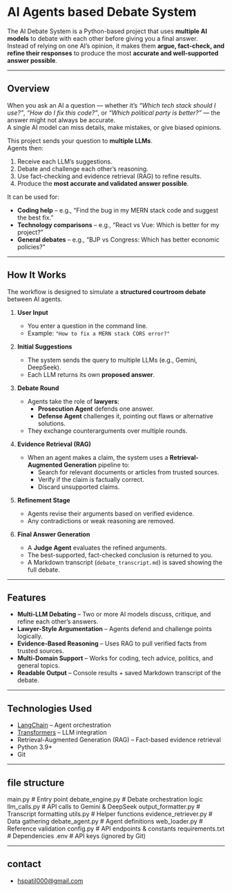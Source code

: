 # AI Agents based Debate System

The AI Debate System is a Python-based project that uses **multiple AI models** to debate with each other before giving you a final answer.  
Instead of relying on one AI’s opinion, it makes them **argue, fact-check, and refine their responses** to produce the most **accurate and well-supported answer possible**.

---

## Overview

When you ask an AI a question — whether it’s _“Which tech stack should I use?”_, _“How do I fix this code?”_, or _“Which political party is better?”_ — the answer might not always be accurate.  
A single AI model can miss details, make mistakes, or give biased opinions.

This project sends your question to **multiple LLMs**.  
Agents then:

1. Receive each LLM’s suggestions.
2. Debate and challenge each other’s reasoning.
3. Use fact-checking and evidence retrieval (RAG) to refine results.
4. Produce the **most accurate and validated answer possible**.

It can be used for:

- **Coding help** – e.g., “Find the bug in my MERN stack code and suggest the best fix.”
- **Technology comparisons** – e.g., “React vs Vue: Which is better for my project?”
- **General debates** – e.g., “BJP vs Congress: Which has better economic policies?”

---

## How It Works

The workflow is designed to simulate a **structured courtroom debate** between AI agents.

1. **User Input**

   - You enter a question in the command line.
   - Example: `"How to fix a MERN stack CORS error?"`

2. **Initial Suggestions**

   - The system sends the query to multiple LLMs (e.g., Gemini, DeepSeek).
   - Each LLM returns its own **proposed answer**.

3. **Debate Round**

   - Agents take the role of **lawyers**:
     - **Prosecution Agent** defends one answer.
     - **Defense Agent** challenges it, pointing out flaws or alternative solutions.
   - They exchange counterarguments over multiple rounds.

4. **Evidence Retrieval (RAG)**

   - When an agent makes a claim, the system uses a **Retrieval-Augmented Generation** pipeline to:
     - Search for relevant documents or articles from trusted sources.
     - Verify if the claim is factually correct.
     - Discard unsupported claims.

5. **Refinement Stage**

   - Agents revise their arguments based on verified evidence.
   - Any contradictions or weak reasoning are removed.

6. **Final Answer Generation**
   - A **Judge Agent** evaluates the refined arguments.
   - The best-supported, fact-checked conclusion is returned to you.
   - A Markdown transcript (`debate_transcript.md`) is saved showing the full debate.

---

## Features

- **Multi-LLM Debating** – Two or more AI models discuss, critique, and refine each other’s answers.
- **Lawyer-Style Argumentation** – Agents defend and challenge points logically.
- **Evidence-Based Reasoning** – Uses RAG to pull verified facts from trusted sources.
- **Multi-Domain Support** – Works for coding, tech advice, politics, and general topics.
- **Readable Output** – Console results + saved Markdown transcript of the debate.

---

## Technologies Used

- [LangChain](https://www.langchain.com/) – Agent orchestration
- [Transformers](https://huggingface.co/transformers/) – LLM integration
- Retrieval-Augmented Generation (RAG) – Fact-based evidence retrieval
- Python 3.9+
- Git

---

## file structure

main.py # Entry point
debate_engine.py # Debate orchestration logic
llm_calls.py # API calls to Gemini & DeepSeek
output_formatter.py # Transcript formatting
utils.py # Helper functions
evidence_retriever.py # Data gathering
debate_agent.py # Agent definitions
web_loader.py # Reference validation
config.py # API endpoints & constants
requirements.txt # Dependencies
.env # API keys (ignored by Git)

---

## contact

- hspatil000@gmail.com

